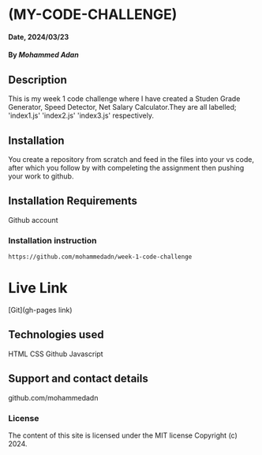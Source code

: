 # (MY-CODE-CHALLENGE)
#### Date, 2024/03/23

#### By *Mohammed Adan*

## Description
This is my week 1 code challenge where I have created a Studen Grade Generator, Speed Detector, Net Salary Calculator.They are all labelled; 'index1.js' 'index2.js' 'index3.js' respectively.
## Installation
You create a repository from scratch and feed in the files into your vs code, after which you follow by with compeleting the assignment then pushing your work to github.

## Installation Requirements
Github account

### Installation instruction
```
https://github.com/mohammedadn/week-1-code-challenge

```

# Live Link
[Git](gh-pages link)

## Technologies used
HTML
CSS
Github
Javascript

## Support and contact details
github.com/mohammedadn

### License
The content of this site is licensed under the MIT license
Copyright (c) 2024.


